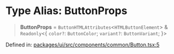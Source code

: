 # Type Alias: ButtonProps

> **ButtonProps** = `ButtonHTMLAttributes`\<`HTMLButtonElement`\> & `Readonly`\<\{ `color?`: `ButtonColor`; `variant?`: `ButtonVariant`; \}\>

Defined in: [packages/ui/src/components/common/Button.tsx:5](https://github.com/laruss/react-text-game/blob/69d70d1469d5c42a37ce3eebe7e9ba2b0e018eba/packages/ui/src/components/common/Button.tsx#L5)
